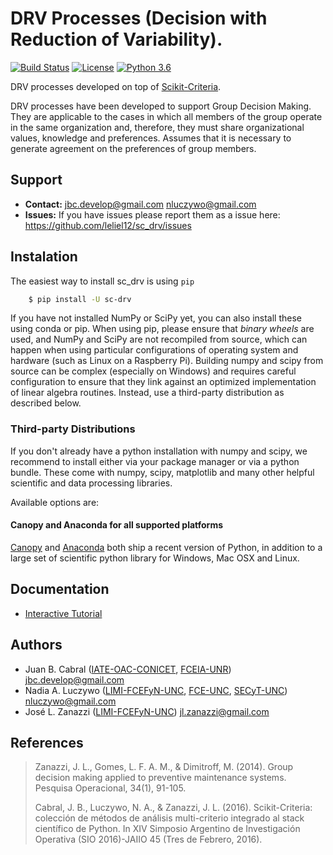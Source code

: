 # DRV Processes (Decision with Reduction of Variability).


[![Build Status](https://travis-ci.org/leliel12/sc_drv.svg?branch=master)](https://travis-ci.org/leliel12/sc_drv)
[![License](https://img.shields.io/badge/License-BSD%203--Clause-blue.svg)](https://opensource.org/licenses/BSD-3-Clause)
[![Python 3.6](https://img.shields.io/badge/python-3.6-blue.svg)](https://badge.fury.io/py/scikit-criteria)

DRV processes developed on top of [Scikit-Criteria](http://scikit-criteria.org).

DRV processes have been developed to support Group Decision
Making. They are applicable to the cases in which
all members of the group operate in the same organization and, therefore,
they must share organizational values, knowledge and preferences.
Assumes that it is necessary to generate agreement on the preferences of
group members.

## Support

-   **Contact:** jbc.develop@gmail.com nluczywo@gmail.com
-   **Issues:** If you have issues please report them as a issue
    here: https://github.com/leliel12/sc_drv/issues

## Instalation

The easiest way to install sc_drv is using `pip`

```bash
    $ pip install -U sc-drv
```


If you have not installed NumPy or SciPy yet, you can also install these using
conda or pip. When using pip, please ensure that *binary wheels* are used,
and NumPy and SciPy are not recompiled from source, which can happen when using
particular configurations of operating system and hardware (such as Linux on
a Raspberry Pi).
Building numpy and scipy from source can be complex (especially on Windows) and
requires careful configuration to ensure that they link against an optimized
implementation of linear algebra routines.
Instead, use a third-party distribution as described below.


### Third-party Distributions

If you don't already have a python installation with numpy and scipy, we
recommend to install either via your package manager or via a python bundle.
These come with numpy, scipy, matplotlib and many other helpful
scientific and data processing libraries.

Available options are:

#### Canopy and Anaconda for all supported platforms

[Canopy](https://www.enthought.com/products/canopy) and
[Anaconda](https://www.continuum.io/downloads) both ship a recent
version of Python, in addition to a large set of scientific python
library for Windows, Mac OSX and Linux.

## Documentation

- [Interactive Tutorial](https://mybinder.org/v2/gh/leliel12/sc_drv/master?filepath=notebooks%2Ftutorial.ipynb)


## Authors

-   Juan B. Cabral ([IATE-OAC-CONICET](https://iate.oac.uncor.edu),
    [FCEIA-UNR](https://web.fceia.unr.edu.ar/es/)) <jbc.develop@gmail.com>
-   Nadia A. Luczywo ([LIMI-FCEFyN-UNC](http://www.portal.efn.uncor.edu),
    [FCE-UNC](http://www.eco.unc.edu.ar/),
    [SECyT-UNC](https://www.unc.edu.ar/ciencia-y-tecnolog%C3%ADa/))
    <nluczywo@gmail.com>
-   José L. Zanazzi ([LIMI-FCEFyN-UNC](http://www.portal.efn.uncor.edu))
    <jl.zanazzi@gmail.com>


## References

>   Zanazzi, J. L., Gomes, L. F. A. M., & Dimitroff, M. (2014). Group decision making applied to preventive maintenance systems. Pesquisa Operacional, 34(1), 91-105.
>
> Cabral, J. B., Luczywo, N. A., & Zanazzi, J. L. (2016). Scikit-Criteria: colección de métodos de análisis multi-criterio integrado al stack científico de Python. In XIV Simposio Argentino de Investigación Operativa (SIO 2016)-JAIIO 45 (Tres de Febrero, 2016).
